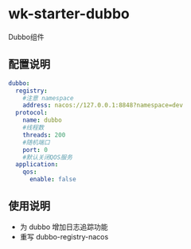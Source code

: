 # wk-starter-dubbo

Dubbo组件

## 配置说明
```yaml
dubbo:
  registry:
    #注意 namespace
    address: nacos://127.0.0.1:8848?namespace=dev
  protocol:
    name: dubbo
    #线程数
    threads: 200
    #随机端口
    port: 0
    #默认关闭QOS服务
  application:
    qos:
      enable: false
```
## 使用说明

* 为 dubbo 增加日志追踪功能 
* 重写 dubbo-registry-nacos